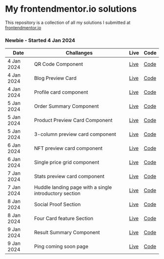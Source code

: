 # My frontendmentor.io solutions

This repository is a collection of all my solutions I submitted at [frontendmentor.io ](https://www.frontendmentor.io/)

### Newbie - Started 4 Jan 2024

| Date       | Challanges                                             | Live                                                                                              | Code                                                                                                                                                                             |
| ---------- | ------------------------------------------------------ | ------------------------------------------------------------------------------------------------- | -------------------------------------------------------------------------------------------------------------------------------------------------------------------------------- |
| 4 Jan 2024 | QR Code Component                                      | [Live](https://fancy-dasik-0d72aa.netlify.app/qr%20code%20component/)                             | [Code](https://github.com/madhavan-ts/FrontendMentors-Challenges/tree/e6c6f713554a290d06b570919c9e65f5383f1443/QR%20code%20component)                                            |
| 4 Jan 2024 | Blog Preview Card                                      | [Live](https://fancy-dasik-0d72aa.netlify.app/blog%20preview%20card/)                             | [Code](https://github.com/madhavan-ts/FrontendMentors-Challenges/tree/e6c6f713554a290d06b570919c9e65f5383f1443/Blog%20preview%20card)                                            |
| 4 Jan 2024 | Profile card component                                 | [Live](https://fancy-dasik-0d72aa.netlify.app/profile%20card%20component/)                        | [Code](https://github.com/madhavan-ts/FrontendMentors-Challenges/tree/e6c6f713554a290d06b570919c9e65f5383f1443/Profile%20card%20component)                                       |
| 5 Jan 2024 | Order Summary Component                                | [Live](https://fancy-dasik-0d72aa.netlify.app/order%20summary%20component/)                       | [Code](https://github.com/madhavan-ts/FrontendMentors-Challenges/tree/e6c6f713554a290d06b570919c9e65f5383f1443/Order%20summary%20component)                                      |
| 5 Jan 2024 | Product Preview Card Component                         | [Live](https://fancy-dasik-0d72aa.netlify.app/product%20preview%20card%20component/)              | [Code](https://github.com/madhavan-ts/FrontendMentors-Challenges/tree/e6c6f713554a290d06b570919c9e65f5383f1443/Product%20preview%20card%20component)                             |
| 5 Jan 2024 | 3-column preview card component                        | [Live](https://fancy-dasik-0d72aa.netlify.app/3%20column%20preview%20card%20component/index.html) | [Code](https://github.com/madhavan-ts/FrontendMentors-Challenges/tree/e6c6f713554a290d06b570919c9e65f5383f1443/3%20Column%20preview%20card%20component)                          |
| 6 Jan 2024 | NFT preview card component                             | [Live](https://fancy-dasik-0d72aa.netlify.app/nft%20preview%20card%20component/)                  | [Code](https://github.com/madhavan-ts/FrontendMentors-Challenges/tree/e6c6f713554a290d06b570919c9e65f5383f1443/NFT%20preview%20card%20component)                                 |
| 6 Jan 2024 | Single price grid component                            | [Live](https://fancy-dasik-0d72aa.netlify.app/single%20price%20grid%20component/)                 | [Code](https://github.com/madhavan-ts/FrontendMentors-Challenges/tree/e6c6f713554a290d06b570919c9e65f5383f1443/Single%20price%20grid%20component)                                |
| 7 Jan 2024 | Stats preview card component                           | [Live](https://fancy-dasik-0d72aa.netlify.app/stats%20preview%20card%20component/)                | [Code](https://github.com/madhavan-ts/FrontendMentors-Challenges/tree/e6c6f713554a290d06b570919c9e65f5383f1443/Stats%20preview%20card%20component)                               |
| 7 Jan 2024 | Huddle landing page with a single introductory section | [Live](https://fancy-dasik-0d72aa.netlify.app/huddle%20landing%20page%20with%20single%20introductory%20section/)                | [Code](https://github.com/madhavan-ts/FrontendMentors-Challenges/tree/e6c6f713554a290d06b570919c9e65f5383f1443/Huddle%20landing%20page%20with%20single%20introductory%20section) |
| 8 Jan 2024 | Social Proof Section                                   | [Live](https://fancy-dasik-0d72aa.netlify.app/social%20proof%20section/)                          | [Code](https://github.com/madhavan-ts/FrontendMentors-Challenges/tree/0465b1255d1ea7106b1428bf78bae7a8041de080/Social%20proof%20section)                                         |
| 8 Jan 2024 | Four Card feature Section                              | [Live](https://fancy-dasik-0d72aa.netlify.app/four%20card%20feature%20section/)                   | [Code](https://github.com/madhavan-ts/FrontendMentors-Challenges/tree/4e3242dc44d46eabb2327d18e214651f32d17c68/Four%20card%20feature%20section)                                  |
| 9 Jan 2024 | Result Summary Component                               | [Live](https://fancy-dasik-0d72aa.netlify.app/Results%20summary%20component/)                     | [Code](https://github.com/madhavan-ts/FrontendMentors-Challenges/tree/fd03e271ecc43a998ec2e0fc0ad7ee6733d49edd/Results%20summary%20component) | 
| 9 Jan 2024 | Ping coming soon page                              | [Live](https://fancy-dasik-0d72aa.netlify.app/ping%20coming%20soon%20page/)                     | [Code](https://github.com/madhavan-ts/FrontendMentors-Challenges/tree/246ae594cee2560d2bdd7d5d9732ab891e2ff6ff/Ping%20coming%20soon%20page) | 